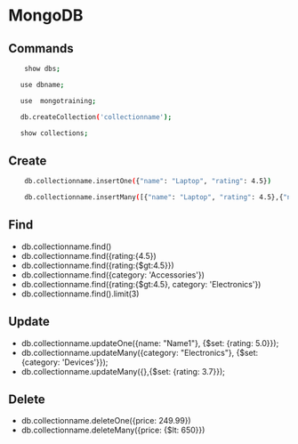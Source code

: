 # MongoDB 

## Commands
```sh
    show dbs;
```
```sh
   use dbname;
```
```sh
   use  mongotraining;
```
```sh
   db.createCollection('collectionname');
```
```sh
   show collections;
```

## Create
```sh
    db.collectionname.insertOne({"name": "Laptop", "rating": 4.5})
```
```sh
    db.collectionname.insertMany([{"name": "Laptop", "rating": 4.5},{"name": "Laptop", "rating": 4.5}]);
```

## Find
- db.collectionname.find()
- db.collectionname.find({rating:{4.5})
- db.collectionname.find({rating:{$gt:4.5}})
- db.collectionname.find({category: 'Accessories'})
- db.collectionname.find({rating:{$gt:4.5}, category: 'Electronics'})
- db.collectionname.find().limit(3)

## Update
- db.collectionname.updateOne({name: "Name1"}, {$set: {rating: 5.0}});
- db.collectionname.updateMany({category: "Electronics"}, {$set: {category: 'Devices'}});
- db.collectionname.updateMany({},{$set: {rating: 3.7}});

## Delete
- db.collectionname.deleteOne({price: 249.99})
- db.collectionname.deleteMany({price: {$lt: 650}})



